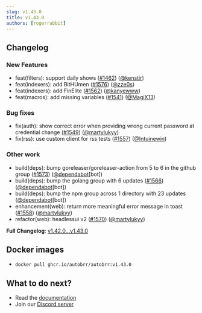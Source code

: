 ```yaml
---
slug: v1.43.0
title: v1.43.0
authors: [rogerrabbit]
---
```

## Changelog


### New Features


* feat(filters): support daily shows ([#1462](https://github.com/autobrr/autobrr/pull/1462)) ([@kenstir](https://github.com/kenstir))
* feat(indexers): add BitHUmen ([#1576](https://github.com/autobrr/autobrr/pull/1576)) ([@zze0s](https://github.com/zze0s))
* feat(indexers): add FinElite ([#1562](https://github.com/autobrr/autobrr/pull/1562)) ([@kanyewww](https://github.com/kanyewww))
* feat(macros): add missing variables ([#1541](https://github.com/autobrr/autobrr/pull/1541)) ([@MagiX13](https://github.com/MagiX13))


### Bug fixes


* fix(auth): show correct error when providing wrong current password at credential change ([#1549](https://github.com/autobrr/autobrr/pull/1549)) ([@martylukyy](https://github.com/martylukyy))
* fix(rss): use custom client for rss tests ([#1557](https://github.com/autobrr/autobrr/pull/1557)) ([@Intuinewin](https://github.com/Intuinewin))


### Other work


* build(deps): bump goreleaser/goreleaser-action from 5 to 6 in the github group ([#1573](https://github.com/autobrr/autobrr/pull/1573)) ([@dependabot](https://github.com/dependabot)[bot])
* build(deps): bump the golang group with 6 updates ([#1566](https://github.com/autobrr/autobrr/pull/1566)) ([@dependabot](https://github.com/dependabot)[bot])
* build(deps): bump the npm group across 1 directory with 23 updates ([@dependabot](https://github.com/dependabot)[bot])
* enhancement(web): return more meaningful error message in toast ([#1558](https://github.com/autobrr/autobrr/pull/1558)) ([@martylukyy](https://github.com/martylukyy))
* refactor(web): headlessui v2 ([#1570](https://github.com/autobrr/autobrr/pull/1570)) ([@martylukyy](https://github.com/martylukyy))


**Full Changelog**: [v1.42.0...v1.43.0](https://github.com/autobrr/autobrr/compare/v1.42.0...v1.43.0)


## Docker images


* `docker pull ghcr.io/autobrr/autobrr:v1.43.0`


## What to do next?


* Read the [documentation](https://autobrr.com)
* Join our [Discord server](https://discord.gg/WQ2eUycxyT)
